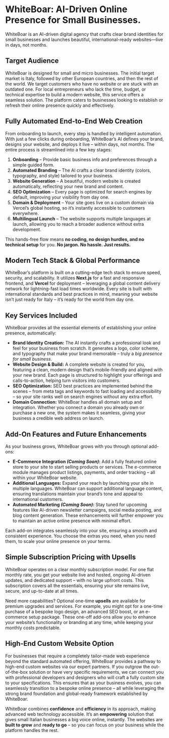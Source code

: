 # WhiteBoar: AI-Driven Online Presence for Small Businesses.
WhiteBoar is an AI-driven digital agency that crafts clear brand identities for small businesses and launches beautiful, international-ready websites—live in days, not months.

## Target Audience
WhiteBoar is designed for small and micro businesses. The initial target market is Italy, followed by other European countries, and then the rest of the world. We target customers who have no website or are stuck with an outdated one. For local entrepreneurs who lack the time, budget, or technical expertise to build a modern website, this service offers a seamless solution. The platform caters to businesses looking to establish or refresh their online presence quickly and effectively.

## Fully Automated End-to-End Web Creation
From onboarding to launch, every step is handled by intelligent automation. With just a few clicks during onboarding, WhiteBoar’s AI defines your brand, designs your website, and deploys it live – within days, not months. The entire process is streamlined into a few key stages:

1. **Onboarding** – Provide basic business info and preferences through a simple guided form.
2. **Automated Branding** – The AI crafts a clear brand identity (colors, typography, and style) tailored to your business.
3. **Website Generation** – A beautiful, modern website is created automatically, reflecting your new brand and content.
4. **SEO Optimization** – Every page is optimized for search engines by default, improving your visibility from day one.
5. **Domain & Deployment** – Your site goes live on a custom domain via Vercel’s global hosting, so it’s instantly accessible to customers everywhere.
6. **Multilingual Launch** – The website supports multiple languages at launch, allowing you to reach a broader audience without extra development.

This hands-free flow means **no coding, no design hurdles, and no technical setup** for you. **No jargon. No hassle. Just results.**

## Modern Tech Stack & Global Performance
WhiteBoar’s platform is built on a cutting-edge tech stack to ensure speed, security, and scalability. It utilizes **Next.js** for a fast and responsive frontend, and **Vercel** for deployment – leveraging a global content delivery network for lightning-fast load times worldwide. Every site is built with international standards and best practices in mind, meaning your website isn’t just ready for Italy – it’s ready for the world from day one.

## Key Services Included
WhiteBoar provides all the essential elements of establishing your online presence, automatically:
* **Brand Identity Creation:** The AI instantly crafts a professional look and feel for your business from scratch. It generates a logo, color scheme, and typography that make your brand memorable – truly a *big presence for small business*.
* **Website Design & Build:** A complete website is created for you, featuring a clean, modern design that’s mobile-friendly and aligned with your new brand. Each page is structured to highlight your offerings and calls-to-action, helping turn visitors into customers.
* **SEO Optimization:** SEO best practices are implemented behind the scenes – from meta tags and keywords to fast loading and accessibility – so your site ranks well on search engines without any extra effort.
* **Domain Connection:** WhiteBoar handles all domain setup and integration. Whether you connect a domain you already own or purchase a new one, the system makes it seamless, giving your business a credible web address on launch.

## Add-On Features and Future Enhancements
As your business grows, WhiteBoar grows with you through optional add-ons:
* **E-Commerce Integration *(Coming Soon)*:** Add a fully featured online store to your site to start selling products or services. The e-commerce module manages product listings, payments, and order tracking – all within your WhiteBoar website.
* **Additional Languages:** Expand your reach by launching your site in multiple languages. WhiteBoar can support additional language content, ensuring translations maintain your brand’s tone and appeal to international customers.
* **Automated Marketing *(Coming Soon)*:** Stay tuned for upcoming features like AI-driven newsletter campaigns, social media posting, and blog content generation. These enhancements will further empower you to maintain an active online presence with minimal effort.

Each add-on integrates seamlessly into your site, ensuring a smooth and consistent experience. You choose the extras you need, when you need them, to scale your online presence on your terms.

## Simple Subscription Pricing with Upsells
WhiteBoar operates on a clear monthly subscription model. For one flat monthly rate, you get your website live and hosted, ongoing AI-driven updates, and dedicated support – with no large upfront costs. This subscription covers all the essentials, ensuring your site remains live, secure, and up-to-date at all times.

Need more capabilities? Optional one-time **upsells** are available for premium upgrades and services. For example, you might opt for a one-time purchase of a bespoke logo design, an advanced SEO boost, or an e-commerce setup package. These one-off add-ons allow you to enhance your website’s functionality or branding at any time, while keeping your monthly costs predictable.

## High-End Custom Website Option
For businesses that require a completely tailor-made web experience beyond the standard automated offering, WhiteBoar provides a pathway to high-end custom websites via our expert partners. If you outgrow the out-of-the-box solution or have very specific requirements, we can connect you with professional developers and designers who will craft a fully custom site to your specifications. This ensures that as your business evolves, you can seamlessly transition to a bespoke online presence – all while leveraging the strong brand foundation and global-ready framework established by WhiteBoar.

WhiteBoar combines **confidence** and **efficiency** in its approach, making advanced web technology accessible. It’s an **empowering** solution that gives small Italian businesses a big voice online, instantly. The websites are **built to grow** and **ready to go** – so you can focus on your business while the platform handles the rest.
